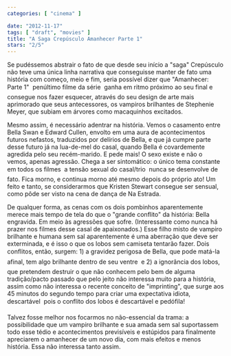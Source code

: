 ```yaml
---
categories: [ "cinema" ]

date: "2012-11-17"
tags: [ "draft", "movies" ]
title: "A Saga Crepúsculo Amanhecer Parte 1"
stars: "2/5"
---
```

Se pudéssemos abstrair o fato de que desde seu início a "saga" Crepúsculo não teve uma única linha narrativa que conseguisse manter de fato uma história com começo, meio e fim, seria possível dizer que "Amanhecer: Parte 1"  penúltimo filme da série  ganha em ritmo próximo ao seu final e consegue nos fazer esquecer, através do seu design de arte mais aprimorado que seus antecessores, os vampiros brilhantes de Stephenie Meyer, que subiam em árvores como macaquinhos excitados.

Mesmo assim, é necessário adentrar na história. Vemos o casamento entre Bella Swan e Edward Cullen, envolto em uma aura de acontecimentos futuros nefastos, traduzidos por delírios de Bella, e que já cumpre parte desse futuro já na lua-de-mel do casal, quando Bella é covardemente agredida pelo seu recém-marido. E pede mais! O sexo existe e não o vemos, apenas agressão. Chega a ser sintomático: o único tema constante em todos os filmes  a tensão sexual do casal/trio  nunca se desenvolve de fato. Fica morno, e continua morno até mesmo depois do próprio ato! Um feito e tanto, se considerarmos que Kristen Stewart consegue ser sensual, como pôde ser visto na cena de dança de Na Estrada.

De qualquer forma, as cenas com os dois pombinhos aparentemente merece mais tempo de tela do que o "grande conflito" da história: Bella engravida. Em meio às agressões que sofre. (Interessante como nunca há prazer nos filmes desse casal de apaixonados.) Esse filho misto de vampiro brilhante e humana sem sal aparentemente é uma aberração que deve ser exterminada, e é isso o que os lobos sem camiseta tentarão fazer. Dois conflitos, então, surgem: 1) a gravidez perigosa de Bella, que pode matá-la  afinal, tem algo brilhante dentro de seu ventre  e 2) a ignorância dos lobos, que pretendem destruir o que não conhecem pelo bem de alguma tradição/pacto passado que pelo jeito não interessa muito para a história, assim como não interessa o recente conceito de "imprinting", que surge aos 45 minutos do segundo tempo para criar uma expectativa idiota, descartável  pois o conflito dos lobos é descartável  e pedófila!

Talvez fosse melhor nos focarmos no não-essencial da trama: a possibilidade que um vampiro brilhante e sua amada sem sal suportassem todo esse tédio e acontecimentos previsíveis e estúpidos para finalmente apreciarem o amanhecer de um novo dia, com mais efeitos e menos história. Essa não interessa tanto assim.

